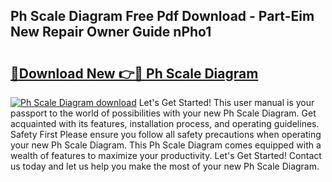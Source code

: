 ## Ph Scale Diagram Free Pdf Download - Part-Eim New Repair Owner Guide nPho1

# <h2><a href="http://dfncec.blite.top/?on=Ph+Scale+Diagram">🔗Download New 👉🔴 Ph Scale Diagram</a></h2>

[![Ph Scale Diagram download](https://i.imgur.com/lujVjoI.png)](http://dfncec.blite.top/?on=Ph+Scale+Diagram)
Let's Get Started! This user manual is your passport to the world of possibilities with your new Ph Scale Diagram. Get acquainted with its features, installation process, and operating guidelines. Safety First Please ensure you follow all safety precautions when operating your new Ph Scale Diagram. This Ph Scale Diagram comes equipped with a wealth of features to maximize your productivity. Let's Get Started! Contact us today and let us help you make the most of your new Ph Scale Diagram.
